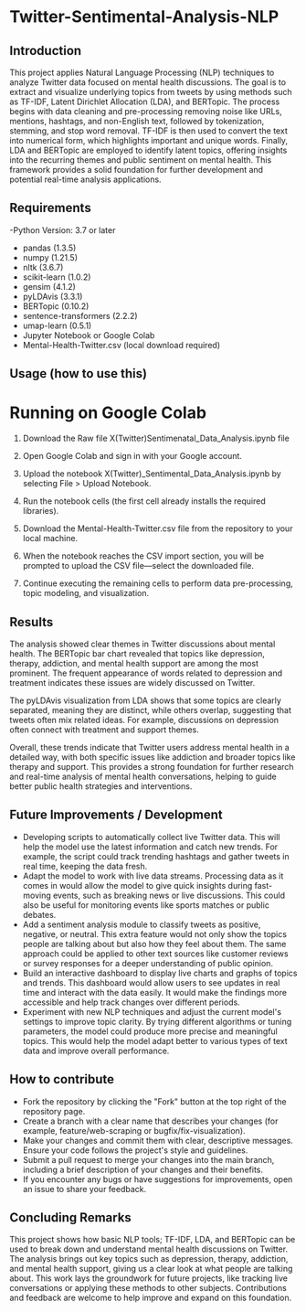 # Twitter-Sentimental-Analysis-NLP

## Introduction
This project applies Natural Language Processing (NLP) techniques to analyze Twitter data focused on mental health discussions. The goal is to extract and visualize underlying topics from tweets by using methods such as TF-IDF, Latent Dirichlet Allocation (LDA), and BERTopic. The process begins with data cleaning and pre-processing removing noise like URLs, mentions, hashtags, and non-English text, followed by tokenization, stemming, and stop word removal. TF-IDF is then used to convert the text into numerical form, which highlights important and unique words. Finally, LDA and BERTopic are employed to identify latent topics, offering insights into the recurring themes and public sentiment on mental health. This framework provides a solid foundation for further development and potential real-time analysis applications.
## Requirements
-Python Version: 3.7 or later
- pandas (1.3.5)
- numpy (1.21.5)
- nltk (3.6.7)
- scikit-learn (1.0.2)
- gensim (4.1.2)
- pyLDAvis (3.3.1)
- BERTopic (0.10.2)
- sentence-transformers (2.2.2)
- umap-learn (0.5.1)
- Jupyter Notebook or Google Colab
- Mental-Health-Twitter.csv (local download required)
## Usage (how to use this)
# Running on Google Colab
1. Download the Raw file X(Twitter)Sentimenatal_Data_Analysis.ipynb file

2. Open Google Colab and sign in with your Google account.

3. Upload the notebook X(Twitter)_Sentimental_Data_Analysis.ipynb by selecting File > Upload Notebook.

4. Run the notebook cells (the first cell already installs the required libraries).

5. Download the Mental-Health-Twitter.csv file from the repository to your local machine.

6. When the notebook reaches the CSV import section, you will be prompted to upload the CSV file—select the downloaded file.

7. Continue executing the remaining cells to perform data pre-processing, topic modeling, and visualization.
## Results
The analysis showed clear themes in Twitter discussions about mental health. The BERTopic bar chart revealed that topics like depression, therapy, addiction, and mental health support are among the most prominent. The frequent appearance of words related to depression and treatment indicates these issues are widely discussed on Twitter.

The pyLDAvis visualization from LDA shows that some topics are clearly separated, meaning they are distinct, while others overlap, suggesting that tweets often mix related ideas. For example, discussions on depression often connect with treatment and support themes.

Overall, these trends indicate that Twitter users address mental health in a detailed way, with both specific issues like addiction and broader topics like therapy and support. This provides a strong foundation for further research and real-time analysis of mental health conversations, helping to guide better public health strategies and interventions.
## Future Improvements / Development
- Developing scripts to automatically collect live Twitter data. This will help the model use the latest information and catch new trends. For example, the script could track trending hashtags and gather tweets in real time, keeping the data fresh.
- Adapt the model to work with live data streams. Processing data as it comes in would allow the model to give quick insights during fast-moving events, such as breaking news or live discussions. This could also be useful for monitoring events like sports matches or public debates.
- Add a sentiment analysis module to classify tweets as positive, negative, or neutral. This extra feature would not only show the topics people are talking about but also how they feel about them. The same approach could be applied to other text sources like customer reviews or survey responses for a deeper understanding of public opinion.
- Build an interactive dashboard to display live charts and graphs of topics and trends. This dashboard would allow users to see updates in real time and interact with the data easily. It would make the findings more accessible and help track changes over different periods.
- Experiment with new NLP techniques and adjust the current model's settings to improve topic clarity. By trying different algorithms or tuning parameters, the model could produce more precise and meaningful topics. This would help the model adapt better to various types of text data and improve overall performance.
## How to contribute
- Fork the repository by clicking the "Fork" button at the top right of the repository page.
- Create a branch with a clear name that describes your changes (for example, feature/web-scraping or bugfix/fix-visualization).
- Make your changes and commit them with clear, descriptive messages. Ensure your code follows the project's style and guidelines.
- Submit a pull request to merge your changes into the main branch, including a brief description of your changes and their benefits.
- If you encounter any bugs or have suggestions for improvements, open an issue to share your feedback.
## Concluding Remarks
This project shows how basic NLP tools; TF-IDF, LDA, and BERTopic can be used to break down and understand mental health discussions on Twitter. The analysis brings out key topics such as depression, therapy, addiction, and mental health support, giving us a clear look at what people are talking about. This work lays the groundwork for future projects, like tracking live conversations or applying these methods to other subjects. Contributions and feedback are welcome to help improve and expand on this foundation.
